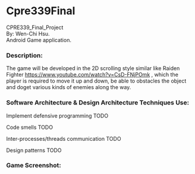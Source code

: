 # Cpre339Final
CPRE339_Final_Project
<br>By: Wen-Chi Hsu.
<br>Android Game application.

### Description:
   The game will be developed in the 2D scrolling style similar like Raiden Fighter https://www.youtube.com/watch?v=CsD-FNjPOmk , which the player is required to move it up and down, be able to obstacles the object and doget various kinds of enemies along the way.

### Software Architecture & Design Architecture Techniques Use:

  Implement defensive programming
      TODO
      
  Code smells
      TODO
      
  Inter-processes/threads communication
      TODO
      
  Design patterns
      TODO

### Game Screenshot:



